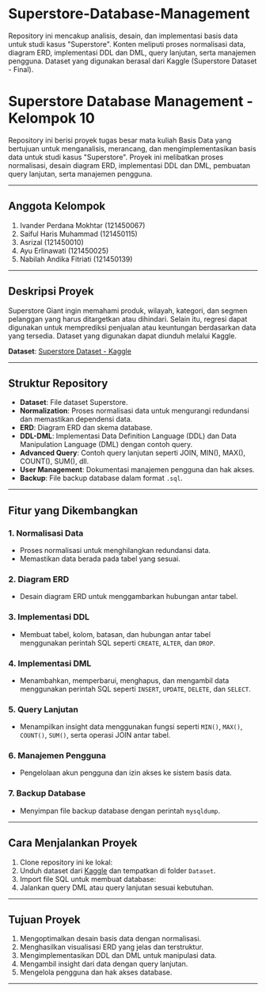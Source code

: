 # Superstore-Database-Management
Repository ini mencakup analisis, desain, dan implementasi basis data untuk studi kasus "Superstore". Konten meliputi proses normalisasi data, diagram ERD, implementasi DDL dan DML, query lanjutan, serta manajemen pengguna. Dataset yang digunakan berasal dari Kaggle (Superstore Dataset - Final).
# Superstore Database Management - Kelompok 10

Repository ini berisi proyek tugas besar mata kuliah Basis Data yang bertujuan untuk menganalisis, merancang, dan mengimplementasikan basis data untuk studi kasus "Superstore". Proyek ini melibatkan proses normalisasi, desain diagram ERD, implementasi DDL dan DML, pembuatan query lanjutan, serta manajemen pengguna.

---

## **Anggota Kelompok**
1. Ivander Perdana Mokhtar (121450067)
2. Saiful Haris Muhammad (121450115)
3. Asrizal (121450010)
4. Ayu Erlinawati (121450025)
5. Nabilah Andika Fitriati (121450139)

---

## **Deskripsi Proyek**
Superstore Giant ingin memahami produk, wilayah, kategori, dan segmen pelanggan yang harus ditargetkan atau dihindari. Selain itu, regresi dapat digunakan untuk memprediksi penjualan atau keuntungan berdasarkan data yang tersedia. Dataset yang digunakan dapat diunduh melalui Kaggle.

**Dataset**: [Superstore Dataset - Kaggle](https://www.kaggle.com/datasets/vivek468/superstore-dataset-final)

---

## **Struktur Repository**
- **Dataset**: File dataset Superstore.
- **Normalization**: Proses normalisasi data untuk mengurangi redundansi dan memastikan dependensi data.
- **ERD**: Diagram ERD dan skema database.
- **DDL-DML**: Implementasi Data Definition Language (DDL) dan Data Manipulation Language (DML) dengan contoh query.
- **Advanced Query**: Contoh query lanjutan seperti JOIN, MIN(), MAX(), COUNT(), SUM(), dll.
- **User Management**: Dokumentasi manajemen pengguna dan hak akses.
- **Backup**: File backup database dalam format `.sql`.

---

## **Fitur yang Dikembangkan**
### 1. **Normalisasi Data**
   - Proses normalisasi untuk menghilangkan redundansi data.
   - Memastikan data berada pada tabel yang sesuai.

### 2. **Diagram ERD**
   - Desain diagram ERD untuk menggambarkan hubungan antar tabel.

### 3. **Implementasi DDL**
   - Membuat tabel, kolom, batasan, dan hubungan antar tabel menggunakan perintah SQL seperti `CREATE`, `ALTER`, dan `DROP`.

### 4. **Implementasi DML**
   - Menambahkan, memperbarui, menghapus, dan mengambil data menggunakan perintah SQL seperti `INSERT`, `UPDATE`, `DELETE`, dan `SELECT`.

### 5. **Query Lanjutan**
   - Menampilkan insight data menggunakan fungsi seperti `MIN()`, `MAX()`, `COUNT()`, `SUM()`, serta operasi JOIN antar tabel.

### 6. **Manajemen Pengguna**
   - Pengelolaan akun pengguna dan izin akses ke sistem basis data.

### 7. **Backup Database**
   - Menyimpan file backup database dengan perintah `mysqldump`.

---

## **Cara Menjalankan Proyek**
1. Clone repository ini ke lokal:
2. Unduh dataset dari [Kaggle](https://www.kaggle.com/datasets/vivek468/superstore-dataset-final) dan tempatkan di folder `Dataset`.
3. Import file SQL untuk membuat database:
4. Jalankan query DML atau query lanjutan sesuai kebutuhan.

---

## **Tujuan Proyek**
1. Mengoptimalkan desain basis data dengan normalisasi.
2. Menghasilkan visualisasi ERD yang jelas dan terstruktur.
3. Mengimplementasikan DDL dan DML untuk manipulasi data.
4. Mengambil insight dari data dengan query lanjutan.
5. Mengelola pengguna dan hak akses database.

---


